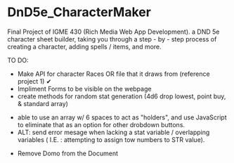 # DnD5e_CharacterMaker
Final Project of IGME 430 (Rich Media Web App Development). a DND 5e character sheet builder, taking you through a step - by - step process of creating a character, adding spells / items, and more.

TO DO:
 + Make API for character Races OR file that it draws from (reference project 1) ✔
 + Impliment Forms to be visible on the webpage
 + create methods for random stat generation (4d6 drop lowest, point buy, & standard array)
  - able to use an array w/ 6 spaces to act as "holders", and use JavaScript to eliminate that as an option for other drobdown buttons.
  - ALT: send error mesage when lacking a stat variable / overlapping variables ( I.E. : attempting to assign tow numbers to STR value).
 + Remove Domo from the Document